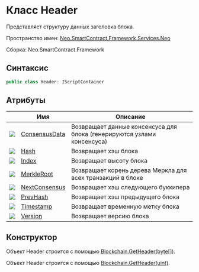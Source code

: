 # Класс Header 

Представляет структуру данных заголовка блока.

Пространство имен: [Neo.SmartContract.Framework.Services.Neo](../neo.md)

Сборка: Neo.SmartContract.Framework

## Синтаксис

```c#
public class Header: IScriptContainer
```

## Атрибуты

|                                          | Имя                                     | Описание                              |
| ---------------------------------------- | ---------------------------------------- | ---------------------------------------- |
| ![](https://i-msdn.sec.s-msft.com/dynimg/IC74937.jpeg) | [ConsensusData](Header/ConsensusData.md) | Возвращает данные консенсуса для блока (генерируются узлами консенсуса) |
| ![](https://i-msdn.sec.s-msft.com/dynimg/IC74937.jpeg) | [Hash](Header/ConsensusData.md)          | Возвращает хэш блока                   |
| ![](https://i-msdn.sec.s-msft.com/dynimg/IC74937.jpeg) | [Index](Header/Index.md)                 | Возвращает высоту блока                 |
| ![](https://i-msdn.sec.s-msft.com/dynimg/IC74937.jpeg) | [MerkleRoot](Header/MerkleRoot.md)       | Возвращает корень дерева Меркла для всех транзакций в блоке  |
| ![](https://i-msdn.sec.s-msft.com/dynimg/IC74937.jpeg) | [NextConsensus](Header/NextConsensus.md) | Возвращает хэш следующего буккипера    |
| ![](https://i-msdn.sec.s-msft.com/dynimg/IC74937.jpeg) | [PrevHash](Header/PrevHash.md)           | Возвращает хэш предыдущего блока    |
| ![](https://i-msdn.sec.s-msft.com/dynimg/IC74937.jpeg) | [Timestamp](Header/Timestamp.md)         | Возвращает временную метку блока       |
| ![](https://i-msdn.sec.s-msft.com/dynimg/IC74937.jpeg) | [Version](Header/Version.md)             | Возвращает версию блока         |

## Конструктор

Объект Header строится с помощью  [Blockchain.GetHeader(byte[])](Blockchain/GetHeader.md).

Объект Header строится с помощью  [Blockchain.GetHeader(uint)](Blockchain/GetHeader2.md).
